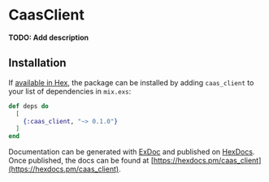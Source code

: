 # CaasClient

**TODO: Add description**

## Installation

If [available in Hex](https://hex.pm/docs/publish), the package can be installed
by adding `caas_client` to your list of dependencies in `mix.exs`:

```elixir
def deps do
  [
    {:caas_client, "~> 0.1.0"}
  ]
end
```

Documentation can be generated with [ExDoc](https://github.com/elixir-lang/ex_doc)
and published on [HexDocs](https://hexdocs.pm). Once published, the docs can
be found at [https://hexdocs.pm/caas_client](https://hexdocs.pm/caas_client).

